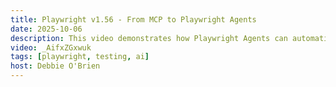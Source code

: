 ```yaml
---
title: Playwright v1.56 - From MCP to Playwright Agents
date: 2025-10-06
description: This video demonstrates how Playwright Agents can automatically generate test plans, create Playwright tests based on those plans, and debug/fix failing tests using the Healer agent. It covers using the Planner agent to build test plans, the Generator agent to create real Playwright tests, and the Healer agent to debug and fix broken tests. The video walks through seeding tests with fixtures and setup files, providing a complete workflow for AI-powered end-to-end testing with Playwright.
video: _AifxZGxwuk
tags: [playwright, testing, ai]
host: Debbie O'Brien
---
```

